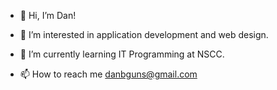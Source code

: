 - 👋 Hi, I’m Dan!
- 👀 I’m interested in application development and web design.
- 🌱 I’m currently learning IT Programming at NSCC.

- 📫 How to reach me danbguns@gmail.com

<!---
dgunzy/dgunzy is a ✨ special ✨ repository because its `README.md` (this file) appears on your GitHub profile.
You can click the Preview link to take a look at your changes.
--->
